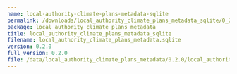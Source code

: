 ```yaml
---
name: local-authority-climate-plans-metadata-sqlite
permalink: /downloads/local_authority_climate_plans_metadata_sqlite/0_2_0
package: local_authority_climate_plans_metadata
title: local_authority_climate_plans_metadata_sqlite
filename: local_authority_climate_plans_metadata.sqlite
version: 0.2.0
full_version: 0.2.0
file: /data/local_authority_climate_plans_metadata/0.2.0/local_authority_climate_plans_metadata.sqlite
---
```


